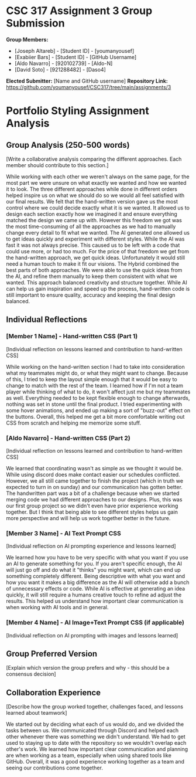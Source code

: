 # CSC 317 Assignment 3 Group Submission

**Group Members:**
- [Joseph Altareb] - [Student ID] - [youmanyousef]
- [Exabiier Bars] - [Student ID] - [GitHub Username]
- [Aldo Navarro] - [920102739] - [Aldo-N]
- [David Soto] - [921288482] - [Daso4]

**Elected Submitter:** [Name and GitHub username]
**Repository Link:** https://github.com/youmanyousef/CSC317/tree/main/assignments/3


# Portfolio Styling Assignment Analysis

## Group Analysis (250-500 words)
[Write a collaborative analysis comparing the different approaches. Each member should contribute to this section.]

While working with each other we weren't always on the same page, for the most part we were unsure on what exactly we wanted and how we wanted it to look. The three different approaches while done in different orders helped inspire us on what we should do so we would all feel satisfied with our final results. We felt that the hand-written version gave us the most control where we could decide exactly what it is we wanted. It allowed us to design each section exactly how we imagined it and ensure everything matched the design we came up with. However this freedom we got was the most time-consuming of all the approaches as we had to manually change every detail to fit what we wanted. The AI generated one allowed us to get ideas quickly and experiment with different styles. While the AI was fast it was not always precise. This caused us to be left with a code that could use more, or had too much. For the price of that freedom we get from the hand-written approach, we get quick ideas. Unfortunately it would still need a human touch to make it fit our visions. The Hybrid combined the best parts of both approaches. We were able to use the quick ideas from the AI, and refine them manually to keep them consistent with what we wanted. This approach balanced creativity and structure together. While AI can help us gain inspiration and speed up the process, hand-written code is still important to ensure quality, accuracy and keeping the final design balanced.


## Individual Reflections

### [Member 1 Name] - Hand-written CSS (Part 1)
[Individual reflection on lessons learned and contribution to hand-written CSS]

While working on the hand-written section I had to take into consideration what my teammates might do, or what they might want to change. Because of this, I tried to keep the layout simple enough that it would be easy to change to match with the rest of the team. I learned how if I'm not a team player while thinking of what to do, it won't affect just me but my teammates as well. Everything needed to be kept flexible enough to change afterwards, nothing was set in stone until the final product. I tried experimenting with some hover animations, and ended up making a sort of "buzz-out" effect on the buttons. Overall, this helped me get a bit more comfortable writing out CSS from scratch and helping me memorize some stuff.

### [Aldo Navarro] - Hand-written CSS (Part 2)
[Individual reflection on lessons learned and contribution to hand-written CSS]

We learned that coordinating wasn't as simple as we thought it would be. While using discord does make contact easier our schedules conflicted. However, we all still came together to finish the project (which in truth we expected to turn in on sunday) and our communication has gotten better. The handwritten part was a bit of a challenge because when we started merging code we had different approaches to our designs. Plus, this was our first group project so we didn't even have prior experience working together. But I think that being able to see different styles helps us gain more perspective and will help us work together better in the future.

### [Member 3 Name] - AI Text Prompt CSS
[Individual reflection on AI prompting experience and lessons learned]

We learned how you have to be very specific with what you want if you use an AI to generate something for you. If you aren't
specific enough, the AI will just go off and do what it "thinks" you might want, which can end up something completely different. Being descriptive with what you want and how you want it makes a big difference as the AI will otherwise add a bunch
of unnecessary effects or code. While AI is effective at generating an idea quickly, it will still require a humans creative touch to refine ad adjust the results. This helped us understand how important clear communication is when working with AI tools and in general.

### [Member 4 Name] - AI Image+Text Prompt CSS (if applicable)
[Individual reflection on AI prompting with images and lessons learned]


## Group Preferred Version
[Explain which version the group prefers and why - this should be a consensus decision]


## Collaboration Experience
[Describe how the group worked together, challenges faced, and lessons learned about teamwork]

We started out by deciding what each of us would do, and we divided the tasks between us. We communicated through Discord and helped each other whenever there was something we didn't understand. We had to get used to staying up to date with the repository so we wouldn't overlap each other's work. We learned how important clear communication and planning are when working as a team, especially when using shared tools like GitHub. Overall, it was a good experience working together as a team and seeing our contributions come together.